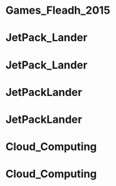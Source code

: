 # Games_Fleadh_2015
# JetPack_Lander
# JetPack_Lander
# JetPackLander
# JetPackLander
# Cloud_Computing
# Cloud_Computing
